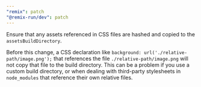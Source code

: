 ```yaml
---
"remix": patch
"@remix-run/dev": patch
---
```


Ensure that any assets referenced in CSS files are hashed and copied to the `assetsBuildDirectory`.

Before this change, a CSS declaration like `background: url('./relative-path/image.png');` that references the file `./relative-path/image.png` will not copy that file to the build directory. This can be a problem if you use a custom build directory, or when dealing with third-party stylesheets in `node_modules` that reference their own relative files.
